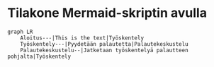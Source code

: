 # Tilakone Mermaid-skriptin avulla


```mermaid
graph LR
    Aloitus---|This is the text|Työskentely
    Työskentely---|Pyydetään palautetta|Palautekeskustelu
    Palautekeskustelu--|Jatketaan työskentelyä palautteen pohjalta|Työskentely
    
  
```
